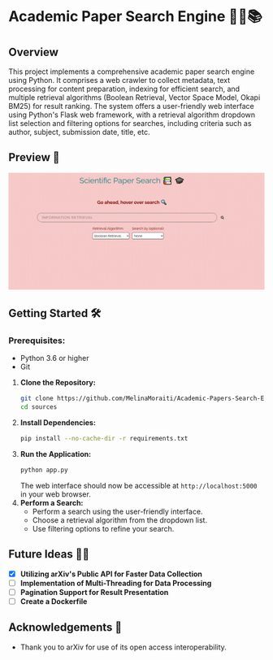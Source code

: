 # Academic Paper Search Engine 👨‍🔬📚

## Overview

This project implements a comprehensive academic paper search engine using Python. It comprises a web crawler to collect metadata, text processing for content preparation, indexing for efficient search, and multiple retrieval algorithms (Boolean Retrieval, Vector Space Model, Okapi BM25) for result ranking. The system offers a user-friendly web interface using  Python's Flask web framework, with a retrieval algorithm dropdown list selection and filtering options for searches, including criteria such as author, subject, submission date, title, etc.

## Preview 🎥
![Search Engine Preview](/app%20screenshots/SearchEngineUsage.gif)

## Getting Started 🛠️

### Prerequisites:
- Python 3.6 or higher
- Git

1. **Clone the Repository:**
     ```bash
     git clone https://github.com/MelinaMoraiti/Academic-Papers-Search-Engine.git
     cd sources
     ```
2. **Install Dependencies:**
     ```bash
     pip install --no-cache-dir -r requirements.txt
     ```
3. **Run the Application:**
     ```bash
     python app.py
     ```
     The web interface should now be accessible at `http://localhost:5000` in your web browser.
4. **Perform a Search:**
   -  Perform a search using the user-friendly interface.
   -  Choose a retrieval algorithm from the dropdown list.
   -  Use filtering options to refine your search.

## Future Ideas 🔮💡

- [x] **Utilizing arXiv's Public API for Faster Data Collection**
- [ ] **Implementation of Multi-Threading for Data Processing**
- [ ] **Pagination Support for Result Presentation**
- [ ] **Create a Dockerfile**

## Acknowledgements 🙏

- Thank you to arXiv for use of its open access interoperability.
